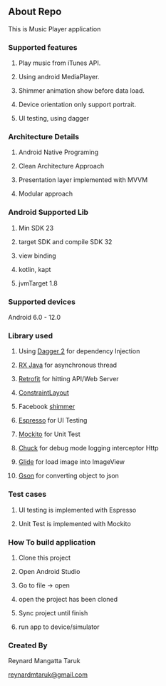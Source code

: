 ## About Repo

This is Music Player application

### Supported features
1. Play music from iTunes API.

2. Using android MediaPlayer.

3. Shimmer animation show before data load.

4. Device orientation only support portrait.

5. UI testing, using dagger

### Architecture Details

1. Android Native Programing

2. Clean Architecture Approach

3. Presentation layer implemented with MVVM

4. Modular approach

### Android Supported Lib
1. Min SDK 23
   
2. target SDK and compile SDK 32
   
3. view binding
   
4. kotlin, kapt
   
5. jvmTarget 1.8

### Supported devices
Android 6.0 - 12.0

### Library used

1. Using [Dagger 2](https://dagger.dev) for dependency Injection

2. [RX Java](https://github.com/ReactiveX/RxJava) for asynchronous thread

3. [Retrofit](https://square.github.io/retrofit/) for hitting API/Web Server

4. [ConstraintLayout](https://developer.android.com/training/constraint-layout)

5. Facebook [shimmer](https://github.com/facebook/shimmer-android)

6. [Espresso](https://developer.android.com/training/testing/espresso) for UI Testing

7. [Mockito](https://github.com/mockito/mockito) for Unit Test

8. [Chuck](https://github.com/ChuckerTeam/chucker) for debug mode logging interceptor Http

9. [Glide](https://github.com/bumptech/glide) for load image into ImageView

10. [Gson](https://github.com/google/gson) for converting object to json 


### Test cases 
1. UI testing is implemented with Espresso

2. Unit Test is implemented with Mockito

### How To build application
1. Clone this project
   
2. Open Android Studio
   
3. Go to file -> open

4. open the project has been cloned

5. Sync project until finish

6. run app to device/simulator

### Created By

Reynard Mangatta Taruk

reynardmtaruk@gmail.com
